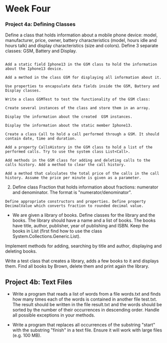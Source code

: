 # Week Four

### Project 4a: Defining Classes

Define a class that holds information about a mobile phone device: model, manufacturer, price, owner, battery characteristics (model, hours idle and hours talk) and display characteristics (size and colors). Define 3 separate classes: GSM, Battery and Display.

``` Define several constructors for the defined classes that take different sets of arguments (the full information for the class or part of it). The unknown data fill with null.

Add a static field Iphone13 in the GSM class to hold the information about the Iphone13 device.

Add a method in the class GSM for displaying all information about it.

Use properties to encapsulate data fields inside the GSM, Battery and Display classes.

Write a class GSMTest to test the functionality of the GSM class:

Create several instances of the class and store them in an array.

Display the information about the created  GSM instances.

Display the information about the static member Iphone13.

Create a class Call to hold a call performed through a GSM. It should contain date, time and duration.

Add a property CallsHistory in the GSM class to hold a list of the performed calls. Try to use the system class List<Call>.

Add methods in the GSM class for adding and deleting calls to the calls history. Add a method to clear the call history.

Add a method that calculates the total price of the calls in the call history. Assume the price per minute is given as a parameter.
```

2. Define class Fraction that holds information about fractions: numerator and denominator. The format is "numerator/denominator".

``` Define static method Parse() which is trying to parse the input string to fraction and passes the values to a constructor.
Define appropriate constructors and properties. Define property DecimalValue which converts fraction to rounded decimal value.
 ```

- We are given a library of books. Define classes for the library and the books. The library should have a name and a list of books. The books have title, author, publisher, year of publishing and ISBN. Keep the books in List<Book> (first find how to use the class System.Collections.Generic.List<T>).

Implement methods for adding, searching by title and author, displaying and deleting books.

Write a test class that creates a library, adds a few books to it and displays them. Find all books by Brown, delete them and print again the library.



## Project 4b: Text Files

- Write a program that reads a list of words from a file words.txt and finds how many times each of the words is contained in another file test.txt. The result should be written in the file result.txt and the words should be sorted by the number of their occurrences in descending order. Handle all possible exceptions in your methods.


- Write a program that replaces all occurrences of the substring "start" with the substring "finish" in a text file. Ensure it will work with large files (e.g. 100 MB).



